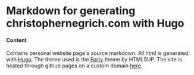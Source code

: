 # Markdown for generating christophernegrich.com with Hugo

#### Content
Contains personal website page's source markdown. All html is generated with [Hugo](https://gohugo.io/). The theme used is the [Forty](https://themes.gohugo.io/forty) theme by HTML5UP. The site is hosted through github pages on a custom domain [here](http://christophernegrich.com).
